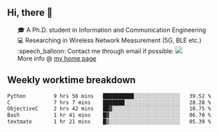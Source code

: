 <h2 > Hi, there 👋 </h3>

<div >
 <ul>
 🎓 A Ph.D. student in Information and Communication Engineering <br>
 💻 Researching in Wireless Network Measurement (5G, BLE etc.)<br>
 :speech_balloon: Contact me through email if possible: <a href="mailto:ethanjia@sjtu.edu.cn"><img src="https://img.shields.io/badge/-ethanjia@sjtu.edu.cn-c14438?style=plastic&logo=Gmail&logoColor=white&link=mailto:mailto:ethanjia@sjtu.edu.cn"></a> <br>
  More info @ <a href="https://haifengjia.github.io">my home page</a>
 </ul>
</div>

<h2 >
Weekly worktime breakdown
</h1>


<!--START_SECTION:waka-->

```txt
Python         9 hrs 56 mins   ██████████░░░░░░░░░░░░░░░   39.52 %
C              7 hrs 7 mins    ███████░░░░░░░░░░░░░░░░░░   28.28 %
ObjectiveC     2 hrs 42 mins   ██▓░░░░░░░░░░░░░░░░░░░░░░   10.75 %
Bash           1 hr 41 mins    █▓░░░░░░░░░░░░░░░░░░░░░░░   06.70 %
textmate       1 hr 21 mins    █▒░░░░░░░░░░░░░░░░░░░░░░░   05.39 %
```

<!--END_SECTION:waka-->



